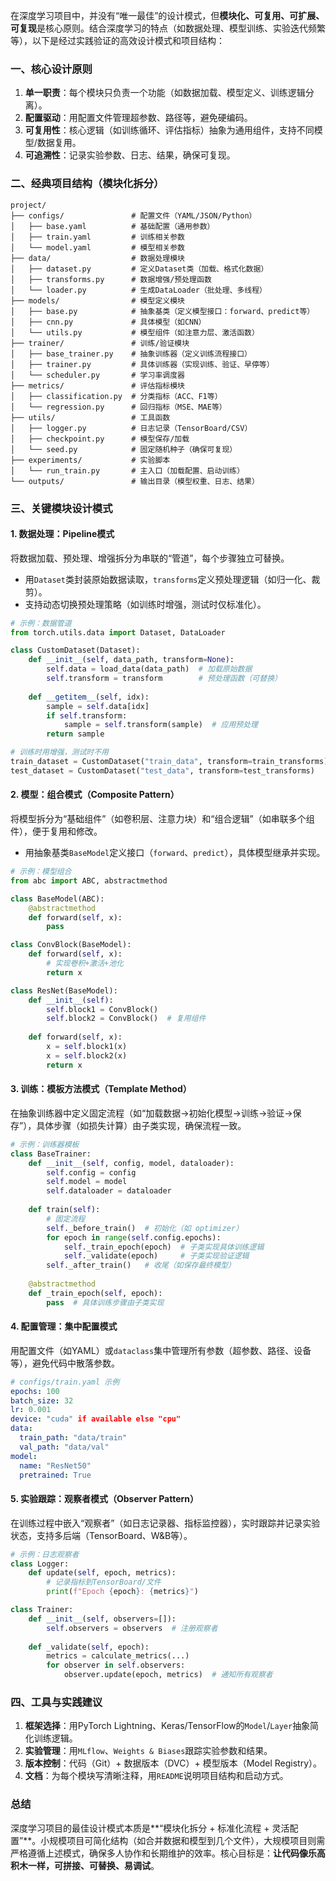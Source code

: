 在深度学习项目中，并没有“唯一最佳”的设计模式，但**模块化、可复用、可扩展、可复现**是核心原则。结合深度学习的特点（如数据处理、模型训练、实验迭代频繁等），以下是经过实践验证的高效设计模式和项目结构：


### 一、核心设计原则
1. **单一职责**：每个模块只负责一个功能（如数据加载、模型定义、训练逻辑分离）。  
2. **配置驱动**：用配置文件管理超参数、路径等，避免硬编码。  
3. **可复用性**：核心逻辑（如训练循环、评估指标）抽象为通用组件，支持不同模型/数据复用。  
4. **可追溯性**：记录实验参数、日志、结果，确保可复现。  


### 二、经典项目结构（模块化拆分）
```
project/
├── configs/               # 配置文件（YAML/JSON/Python）
│   ├── base.yaml          # 基础配置（通用参数）
│   ├── train.yaml         # 训练相关参数
│   └── model.yaml         # 模型相关参数
├── data/                  # 数据处理模块
│   ├── dataset.py         # 定义Dataset类（加载、格式化数据）
│   ├── transforms.py      # 数据增强/预处理函数
│   └── loader.py          # 生成DataLoader（批处理、多线程）
├── models/                # 模型定义模块
│   ├── base.py            # 抽象基类（定义模型接口：forward、predict等）
│   ├── cnn.py             # 具体模型（如CNN）
│   └── utils.py           # 模型组件（如注意力层、激活函数）
├── trainer/               # 训练/验证模块
│   ├── base_trainer.py    # 抽象训练器（定义训练流程接口）
│   ├── trainer.py         # 具体训练器（实现训练、验证、早停等）
│   └── scheduler.py       # 学习率调度器
├── metrics/               # 评估指标模块
│   ├── classification.py  # 分类指标（ACC、F1等）
│   └── regression.py      # 回归指标（MSE、MAE等）
├── utils/                 # 工具函数
│   ├── logger.py          # 日志记录（TensorBoard/CSV）
│   ├── checkpoint.py      # 模型保存/加载
│   └── seed.py            # 固定随机种子（确保可复现）
├── experiments/           # 实验脚本
│   └── run_train.py       # 主入口（加载配置、启动训练）
└── outputs/               # 输出目录（模型权重、日志、结果）
```


### 三、关键模块设计模式
#### 1. **数据处理：Pipeline模式**  
将数据加载、预处理、增强拆分为串联的“管道”，每个步骤独立可替换。  
- 用`Dataset`类封装原始数据读取，`transforms`定义预处理逻辑（如归一化、裁剪）。  
- 支持动态切换预处理策略（如训练时增强，测试时仅标准化）。  

```python
# 示例：数据管道
from torch.utils.data import Dataset, DataLoader

class CustomDataset(Dataset):
    def __init__(self, data_path, transform=None):
        self.data = load_data(data_path)  # 加载原始数据
        self.transform = transform        # 预处理函数（可替换）
    
    def __getitem__(self, idx):
        sample = self.data[idx]
        if self.transform:
            sample = self.transform(sample)  # 应用预处理
        return sample

# 训练时用增强，测试时不用
train_dataset = CustomDataset("train_data", transform=train_transforms)
test_dataset = CustomDataset("test_data", transform=test_transforms)
```


#### 2. **模型：组合模式（Composite Pattern）**  
将模型拆分为“基础组件”（如卷积层、注意力块）和“组合逻辑”（如串联多个组件），便于复用和修改。  
- 用抽象基类`BaseModel`定义接口（`forward`、`predict`），具体模型继承并实现。  

```python
# 示例：模型组合
from abc import ABC, abstractmethod

class BaseModel(ABC):
    @abstractmethod
    def forward(self, x):
        pass

class ConvBlock(BaseModel):
    def forward(self, x):
        # 实现卷积+激活+池化
        return x

class ResNet(BaseModel):
    def __init__(self):
        self.block1 = ConvBlock()
        self.block2 = ConvBlock()  # 复用组件
    
    def forward(self, x):
        x = self.block1(x)
        x = self.block2(x)
        return x
```


#### 3. **训练：模板方法模式（Template Method）**  
在抽象训练器中定义固定流程（如“加载数据→初始化模型→训练→验证→保存”），具体步骤（如损失计算）由子类实现，确保流程一致。  

```python
# 示例：训练器模板
class BaseTrainer:
    def __init__(self, config, model, dataloader):
        self.config = config
        self.model = model
        self.dataloader = dataloader
    
    def train(self):
        # 固定流程
        self._before_train()  # 初始化（如 optimizer）
        for epoch in range(self.config.epochs):
            self._train_epoch(epoch)  # 子类实现具体训练逻辑
            self._validate(epoch)     # 子类实现验证逻辑
        self._after_train()   # 收尾（如保存最终模型）
    
    @abstractmethod
    def _train_epoch(self, epoch):
        pass  # 具体训练步骤由子类实现
```


#### 4. **配置管理：集中配置模式**  
用配置文件（如YAML）或`dataclass`集中管理所有参数（超参数、路径、设备等），避免代码中散落参数。  

```yaml
# configs/train.yaml 示例
epochs: 100
batch_size: 32
lr: 0.001
device: "cuda" if available else "cpu"
data:
  train_path: "data/train"
  val_path: "data/val"
model:
  name: "ResNet50"
  pretrained: True
```


#### 5. **实验跟踪：观察者模式（Observer Pattern）**  
在训练过程中嵌入“观察者”（如日志记录器、指标监控器），实时跟踪并记录实验状态，支持多后端（TensorBoard、W&B等）。  

```python
# 示例：日志观察者
class Logger:
    def update(self, epoch, metrics):
        # 记录指标到TensorBoard/文件
        print(f"Epoch {epoch}: {metrics}")

class Trainer:
    def __init__(self, observers=[]):
        self.observers = observers  # 注册观察者
    
    def _validate(self, epoch):
        metrics = calculate_metrics(...)
        for observer in self.observers:
            observer.update(epoch, metrics)  # 通知所有观察者
```


### 四、工具与实践建议
1. **框架选择**：用PyTorch Lightning、Keras/TensorFlow的`Model`/`Layer`抽象简化训练逻辑。  
2. **实验管理**：用`MLflow`、`Weights & Biases`跟踪实验参数和结果。  
3. **版本控制**：代码（Git）+ 数据版本（DVC）+ 模型版本（Model Registry）。  
4. **文档**：为每个模块写清晰注释，用`README`说明项目结构和启动方式。  


### 总结
深度学习项目的最佳设计模式本质是**“模块化拆分 + 标准化流程 + 灵活配置”**。小规模项目可简化结构（如合并数据和模型到几个文件），大规模项目则需严格遵循上述模式，确保多人协作和长期维护的效率。核心目标是：**让代码像乐高积木一样，可拼接、可替换、易调试**。